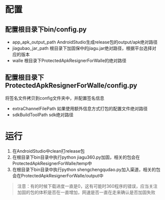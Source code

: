 # 配置

## 配置根目录下bin/config.py

- app_apk_output_path       AndroidStudio生成release包的output/apk绝对路径
- jiagubao_jar_path         根目录下加固保中的jiagu.jar绝对路径，根据平台选择对应的版本
- walle                     根目录下ProtectedApkResignerForWalle的绝对路径

## 配置根目录下ProtectedApkResignerForWalle/config.py

将签名文件拷贝到config文件夹中，并配置签名信息

- extraChannelFilePath    如果使用额外信息方式打包的配置文件绝对路径
- sdkBuildToolPath        sdk绝对路径

# 运行

1. 在AndroidStudio中clean打release包
2. 在根目录下bin目录中执行python jiagu360.py加固，相关的包会在ProtectedApkResignerForWalle/temp中
2. 在根目录下bin目录中执行python shengchengqudao.py加入渠道，相关的包会在ProtectedApkResignerForWalle/output中

> 注意：有的时候下载进度一直是0，这有可能时360程序的错误，应当关注加固的包的体积是否在一直增加，网速是否一直在走来确认是否加固失败